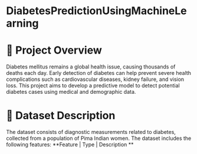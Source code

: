 # DiabetesPredictionUsingMachineLearning

# 📖 Project Overview
Diabetes mellitus remains a global health issue, causing thousands of deaths each day. Early detection of diabetes can help prevent severe health complications such as cardiovascular diseases, kidney failure, and vision loss. This project aims to develop a predictive model to detect potential diabetes cases using medical and demographic data.

# 💾 Dataset Description
The dataset consists of diagnostic measurements related to diabetes, collected from a population of Pima Indian women. The dataset includes the following features:
**Feature | Type | Description  **    
